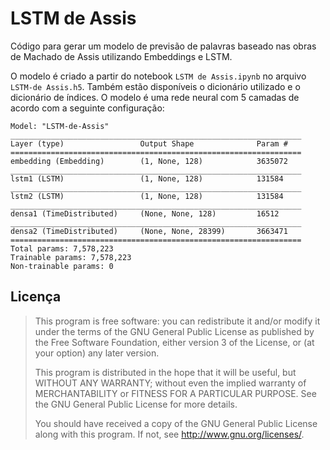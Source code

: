 # LSTM de Assis

Código para gerar um modelo de previsão de palavras baseado nas obras de Machado de Assis utilizando Embeddings e LSTM.

O modelo é criado a partir do notebook `LSTM de Assis.ipynb` no arquivo `LSTM-de Assis.h5`. Também estão disponíveis o dicionário utilizado e o dicionário de índices. O modelo é uma rede neural com 5 camadas de acordo com a seguinte configuração:

```
Model: "LSTM-de-Assis"
_________________________________________________________________
Layer (type)                 Output Shape              Param #   
=================================================================
embedding (Embedding)        (1, None, 128)            3635072   
_________________________________________________________________
lstm1 (LSTM)                 (1, None, 128)            131584    
_________________________________________________________________
lstm2 (LSTM)                 (1, None, 128)            131584    
_________________________________________________________________
densa1 (TimeDistributed)     (None, None, 128)         16512     
_________________________________________________________________
densa2 (TimeDistributed)     (None, None, 28399)       3663471   
=================================================================
Total params: 7,578,223
Trainable params: 7,578,223
Non-trainable params: 0
```



## Licença

> This program is free software: you can redistribute it and/or modify it under the terms of the GNU General Public License as published by the Free Software Foundation, either version 3 of the License, or (at your option) any later version.
>
> This program is distributed in the hope that it will be useful, but WITHOUT ANY WARRANTY; without even the implied warranty of MERCHANTABILITY or FITNESS FOR A PARTICULAR PURPOSE. See the GNU General Public License for more details.
>
> You should have received a copy of the GNU General Public License along with this program. If not, see http://www.gnu.org/licenses/.
